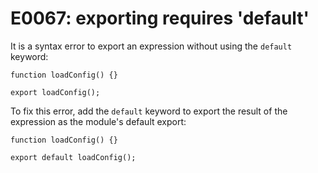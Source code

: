 # E0067: exporting requires 'default'

It is a syntax error to export an expression without using the `default`
keyword:

    function loadConfig() {}

    export loadConfig();

To fix this error, add the `default` keyword to export the result of the
expression as the module's default export:

    function loadConfig() {}

    export default loadConfig();
